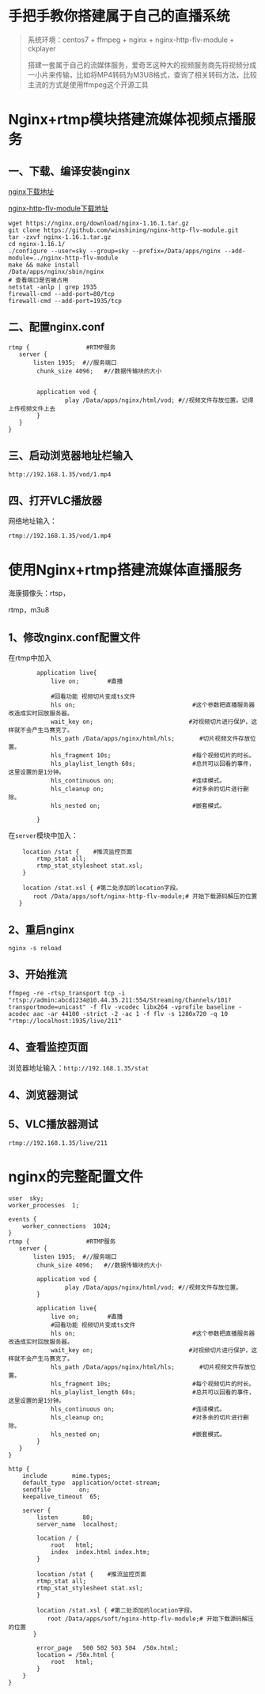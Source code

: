 # 手把手教你搭建属于自己的直播系统

> 系统环境：centos7 + ffmpeg + nginx + nginx-http-flv-module + ckplayer
>
> 搭建一套属于自己的流媒体服务，爱奇艺这种大的视频服务商先将视频分成一小片来传输，比如将MP4转码为M3U8格式，查询了相关转码方法，比较主流的方式是使用ffmpeg这个开源工具

# Nginx+rtmp模块搭建流媒体视频点播服务

## 一、下载、编译安装nginx

[nginx下载地址](https://nginx.org/)

[nginx-http-flv-module下载地址](https://github.com/winshining/nginx-http-flv-module)

```shell
wget https://nginx.org/download/nginx-1.16.1.tar.gz
git clone https://github.com/winshining/nginx-http-flv-module.git
tar -zxvf nginx-1.16.1.tar.gz
cd nginx-1.16.1/
./configure --user=sky --group=sky --prefix=/Data/apps/nginx --add-module=../nginx-http-flv-module
make && make install
/Data/apps/nginx/sbin/nginx
# 查看端口是否被占用
netstat -anlp | grep 1935
firewall-cmd --add-port=80/tcp
firewall-cmd --add-port=1935/tcp
```

## 二、配置nginx.conf

```nginx
rtmp {                #RTMP服务
   server {
       listen 1935;  #//服务端口
        chunk_size 4096;   #//数据传输块的大小


        application vod {
                play /Data/apps/nginx/html/vod; #//视频文件存放位置。记得上传视频文件上去
        }
   }
}
```

## 三、启动浏览器地址栏输入

```
http://192.168.1.35/vod/1.mp4
```

## 四、打开VLC播放器

网络地址输入：

`rtmp://192.168.1.35/vod/1.mp4`

# 使用Nginx+rtmp搭建流媒体直播服务

海康摄像头：rtsp，

rtmp，m3u8

## 1、修改nginx.conf配置文件

在rtmp中加入

```nginx
        application live{
            live on;        #直播

            #回看功能 视频切片变成ts文件
            hls on;                                 #这个参数把直播服务器改造成实时回放服务器。
            wait_key on;                           #对视频切片进行保护，这样就不会产生马赛克了。
            hls_path /Data/apps/nginx/html/hls;       #切片视频文件存放位置。
            hls_fragment 10s;                       #每个视频切片的时长。
            hls_playlist_length 60s;                #总共可以回看的事件，这里设置的是1分钟。
            hls_continuous on;                      #连续模式。
            hls_cleanup on;                         #对多余的切片进行删除。
            hls_nested on;                          #嵌套模式。

        }
```

在`server`模块中加入：

```
    location /stat {    #推流监控页面
        rtmp_stat all;
        rtmp_stat_stylesheet stat.xsl;
    }

    location /stat.xsl { #第二处添加的location字段。
       root /Data/apps/soft/nginx-http-flv-module;# 开始下载源码解压的位置
   }
```

## 2、重启nginx

`nginx -s reload`

## 3、开始推流

`ffmpeg -re -rtsp_transport tcp -i "rtsp://admin:abcd1234@10.44.35.211:554/Streaming/Channels/101?transportmode=unicast" -f flv -vcodec libx264 -vprofile baseline -acodec aac -ar 44100 -strict -2 -ac 1 -f flv -s 1280x720 -q 10 "rtmp://localhost:1935/live/211"`

## 4、查看监控页面

浏览器地址输入：`http://192.168.1.35/stat`

## 4、浏览器测试



## 5、VLC播放器测试

`rtmp://192.168.1.35/live/211`

# nginx的完整配置文件

```nginx
user  sky;
worker_processes  1;

events {
    worker_connections  1024;
}
rtmp {                #RTMP服务
   server {
       listen 1935;  #//服务端口
        chunk_size 4096;   #//数据传输块的大小

        application vod {
                play /Data/apps/nginx/html/vod; #//视频文件存放位置。
        }

        application live{
            live on;        #直播
            #回看功能 视频切片变成ts文件
            hls on;                                 #这个参数把直播服务器改造成实时回放服务器。
            wait_key on;                           #对视频切片进行保护，这样就不会产生马赛克了。
            hls_path /Data/apps/nginx/html/hls;       #切片视频文件存放位置。
            hls_fragment 10s;                       #每个视频切片的时长。
            hls_playlist_length 60s;                #总共可以回看的事件，这里设置的是1分钟。
            hls_continuous on;                      #连续模式。
            hls_cleanup on;                         #对多余的切片进行删除。
            hls_nested on;                          #嵌套模式。
        }
   }
}

http {
    include       mime.types;
    default_type  application/octet-stream;
    sendfile        on;
    keepalive_timeout  65;

    server {
        listen       80;
        server_name  localhost;

        location / {
            root   html;
            index  index.html index.htm;
        }

	    location /stat {    #推流监控页面
		rtmp_stat all;
		rtmp_stat_stylesheet stat.xsl;
	    }

	    location /stat.xsl { #第二处添加的location字段。
	       root /Data/apps/soft/nginx-http-flv-module;# 开始下载源码解压的位置
	   }

        error_page   500 502 503 504  /50x.html;
        location = /50x.html {
            root   html;
        }
    }
}
```

